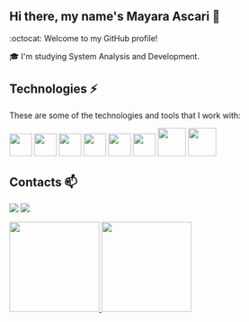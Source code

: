 ## Hi there, my name's Mayara Ascari 👋
:octocat: Welcome to my GitHub profile!

🎓 I'm studying System Analysis and Development. 


## Technologies ⚡

These are some of the technologies and tools that I work with:

<img src="https://cdn.jsdelivr.net/gh/devicons/devicon/icons/visualstudio/visualstudio-plain.svg" width="40" height="40"/>  <img src="https://cdn.jsdelivr.net/gh/devicons/devicon/icons/dotnetcore/dotnetcore-original.svg" width="40" height="40"/>  <img src="https://cdn.jsdelivr.net/gh/devicons/devicon/icons/csharp/csharp-plain.svg" width="40" height="40"/>  <img src="https://cdn.jsdelivr.net/gh/devicons/devicon/icons/c/c-plain.svg" width="40" height="40"/>  <img src="https://cdn.jsdelivr.net/gh/devicons/devicon/icons/github/github-original-wordmark.svg" width="40" height="40"/>  <img src="https://cdn.jsdelivr.net/gh/devicons/devicon/icons/gitlab/gitlab-original-wordmark.svg" width="40" height="40"/>  <img src="https://cdn.jsdelivr.net/gh/devicons/devicon/icons/mysql/mysql-original-wordmark.svg" width="50" height="50"/>  <img src="https://cdn.jsdelivr.net/gh/devicons/devicon/icons/apachekafka/apachekafka-original-wordmark.svg" width="50" height="50"/>
          

## Contacts 📫

<a href="https://www.linkedin.com/in/mayara-ascari/" target="_blank"><img src="https://img.shields.io/badge/-LinkedIn-%230077B5?style=for-the-badge&logo=linkedin&logoColor=white" target="_blank"></a> <a href = "mailto:mayaraascari@gmail.com"><img src="https://img.shields.io/badge/Gmail-D14836?style=for-the-badge&logo=gmail&logoColor=white" target="_blank"></a>



<div>
<a href="https://github.com/AscariMay">
<img height="160em" src="https://github-readme-stats.vercel.app/api/top-langs/?username=AscariMay&layout=compact&langs_count=7&theme=dracula"/>  <img height="160em" src="https://github-readme-stats.vercel.app/api?username=AscariMay&show_icons=true&theme=dracula&include_all_commits=true&count_private=true"/>
</div>
            

